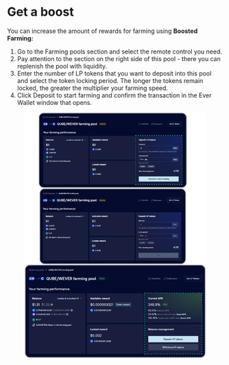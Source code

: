 # Get a boost

You can increase the amount of rewards for farming using **Boosted Farming:**

1. Go to the Farming pools section and select the remote control you need.
2. Pay attention to the section on the right side of this pool - there you can replenish the pool with liquidity.
3. Enter the number of LP tokens that you want to deposit into this pool and select the token locking period. The longer the tokens remain locked, the greater the multiplier your farming speed.
4. Click Deposit to start farming and confirm the transaction in the Ever Wallet window that opens.

<figure><img src="../../../.gitbook/assets/image (175).png" alt=""><figcaption></figcaption></figure>
